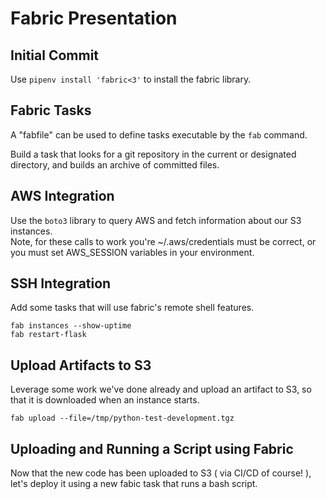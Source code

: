 # Fabric Presentation

## Initial Commit

Use `pipenv install 'fabric<3'` to install the fabric library.

## Fabric Tasks

A "fabfile" can be used to define tasks executable by the `fab` command.  

Build a task that looks for a git repository in the current or designated directory, and builds an archive of committed files.

## AWS Integration

Use the `boto3` library to query AWS and fetch information about our S3 instances.  
Note, for these calls to work you're ~/.aws/credentials must be correct, 
or you must set AWS_SESSION variables in your environment.

## SSH Integration

Add some tasks that will use fabric's remote shell features.

```
fab instances --show-uptime
fab restart-flask
```

## Upload Artifacts to S3

Leverage some work we've done already and upload an artifact to S3, so that it is downloaded when an instance starts.


```
fab upload --file=/tmp/python-test-development.tgz
```

## Uploading and Running a Script using Fabric

Now that the new code has been uploaded to S3 ( via CI/CD of course! ), let's deploy it using a new fabic task that runs a bash script.
